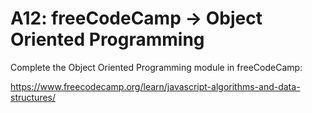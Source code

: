 # A12: freeCodeCamp → Object Oriented Programming

Complete the Object Oriented Programming module in freeCodeCamp:

https://www.freecodecamp.org/learn/javascript-algorithms-and-data-structures/
